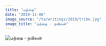```yaml
---
title: "மந்தை"
date: "2019-11-06"
image_source: "/ta/writings/2019/tribe.jpg"
image_title: "மந்தை - நவிலன்"
---
```


<!--more-->

![மந்தை - நவிலன்](/ta/writings/2019/tribe.jpg)